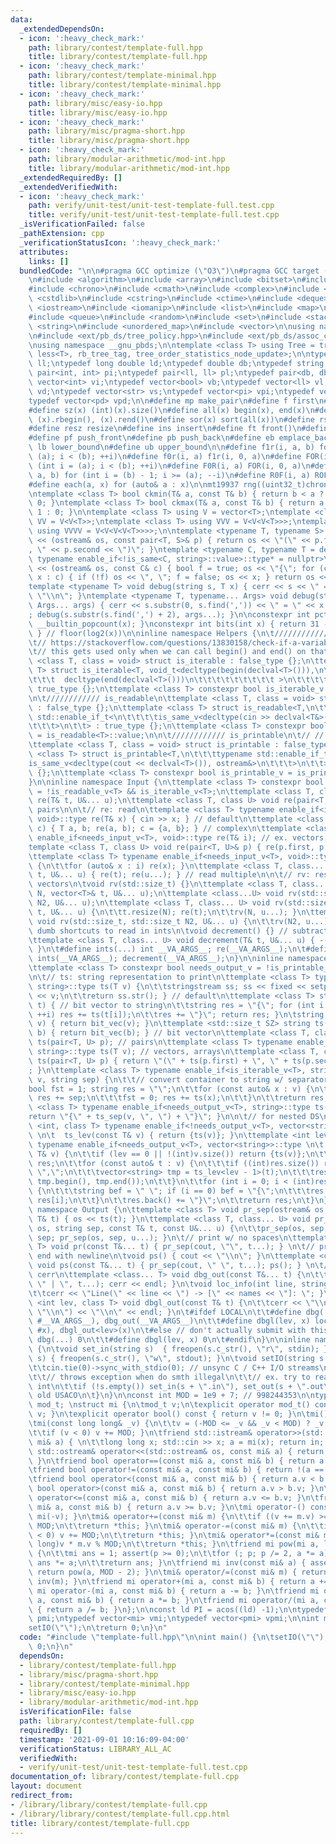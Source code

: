 ```yaml
---
data:
  _extendedDependsOn:
  - icon: ':heavy_check_mark:'
    path: library/contest/template-full.hpp
    title: library/contest/template-full.hpp
  - icon: ':heavy_check_mark:'
    path: library/contest/template-minimal.hpp
    title: library/contest/template-minimal.hpp
  - icon: ':heavy_check_mark:'
    path: library/misc/easy-io.hpp
    title: library/misc/easy-io.hpp
  - icon: ':heavy_check_mark:'
    path: library/misc/pragma-short.hpp
    title: library/misc/pragma-short.hpp
  - icon: ':heavy_check_mark:'
    path: library/modular-arithmetic/mod-int.hpp
    title: library/modular-arithmetic/mod-int.hpp
  _extendedRequiredBy: []
  _extendedVerifiedWith:
  - icon: ':heavy_check_mark:'
    path: verify/unit-test/unit-test-template-full.test.cpp
    title: verify/unit-test/unit-test-template-full.test.cpp
  _isVerificationFailed: false
  _pathExtension: cpp
  _verificationStatusIcon: ':heavy_check_mark:'
  attributes:
    links: []
  bundledCode: "\n\n#pragma GCC optimize (\"O3\")\n#pragma GCC target (\"sse4\")\n\
    \n#include <algorithm>\n#include <array>\n#include <bitset>\n#include <cassert>\n\
    #include <chrono>\n#include <cmath>\n#include <complex>\n#include <cstdio>\n#include\
    \ <cstdlib>\n#include <cstring>\n#include <ctime>\n#include <deque>\n#include\
    \ <iostream>\n#include <iomanip>\n#include <list>\n#include <map>\n#include <numeric>\n\
    #include <queue>\n#include <random>\n#include <set>\n#include <stack>\n#include\
    \ <string>\n#include <unordered_map>\n#include <vector>\n\nusing namespace std;\n\
    \n#include <ext/pb_ds/tree_policy.hpp>\n#include <ext/pb_ds/assoc_container.hpp>\n\
    \nusing namespace __gnu_pbds;\n\ntemplate <class T> using Tree = tree<T, null_type,\
    \ less<T>, rb_tree_tag, tree_order_statistics_node_update>;\n\ntypedef long long\
    \ ll;\ntypedef long double ld;\ntypedef double db;\ntypedef string str;\n\ntypedef\
    \ pair<int, int> pi;\ntypedef pair<ll, ll> pl;\ntypedef pair<db, db> pd;\n\ntypedef\
    \ vector<int> vi;\ntypedef vector<bool> vb;\ntypedef vector<ll> vl;\ntypedef vector<db>\
    \ vd;\ntypedef vector<str> vs;\ntypedef vector<pi> vpi;\ntypedef vector<pl> vpl;\n\
    typedef vector<pd> vpd;\n\n#define mp make_pair\n#define f first\n#define s second\n\
    #define sz(x) (int)(x).size()\n#define all(x) begin(x), end(x)\n#define rall(x)\
    \ (x).rbegin(), (x).rend()\n#define sor(x) sort(all(x))\n#define rsz resize\n\
    #define resz resize\n#define ins insert\n#define ft front()\n#define bk back()\n\
    #define pf push_front\n#define pb push_back\n#define eb emplace_back\n#define\
    \ lb lower_bound\n#define ub upper_bound\n\n#define f1r(i, a, b) for (int i =\
    \ (a); i < (b); ++i)\n#define f0r(i, a) f1r(i, 0, a)\n#define FOR(i, a, b) for\
    \ (int i = (a); i < (b); ++i)\n#define F0R(i, a) FOR(i, 0, a)\n#define ROF(i,\
    \ a, b) for (int i = (b) - 1; i >= (a); --i)\n#define R0F(i, a) ROF(i, 0, a)\n\
    #define each(a, x) for (auto& a : x)\n\nmt19937 rng((uint32_t)chrono::steady_clock::now().time_since_epoch().count());\n\
    \ntemplate <class T> bool ckmin(T& a, const T& b) { return b < a ? a = b, 1 :\
    \ 0; }\ntemplate <class T> bool ckmax(T& a, const T& b) { return a < b ? a = b,\
    \ 1 : 0; }\n\ntemplate <class T> using V = vector<T>;\ntemplate <class T> using\
    \ VV = V<V<T>>;\ntemplate <class T> using VVV = V<V<V<T>>>;\ntemplate <class T>\
    \ using VVVV = V<V<V<V<T>>>>;\n\ntemplate <typename T, typename S> ostream& operator\
    \ << (ostream& os, const pair<T, S>& p) { return os << \"(\" << p.first << \"\
    , \" << p.second << \")\"; }\ntemplate <typename C, typename T = decay<decltype(*begin(declval<C>()))>,\
    \ typename enable_if<!is_same<C, string>::value>::type* = nullptr>\nostream& operator\
    \ << (ostream& os, const C& c) { bool f = true; os << \"{\"; for (const auto&\
    \ x : c) { if (!f) os << \", \"; f = false; os << x; } return os << \"}\"; }\n\
    template <typename T> void debug(string s, T x) { cerr << s << \" = \" << x <<\
    \ \"\\n\"; }\ntemplate <typename T, typename... Args> void debug(string s, T x,\
    \ Args... args) { cerr << s.substr(0, s.find(',')) << \" = \" << x << \" | \"\
    ; debug(s.substr(s.find(',') + 2), args...); }\n\nconstexpr int pct(int x) { return\
    \ __builtin_popcount(x); }\nconstexpr int bits(int x) { return 31 - __builtin_clz(x);\
    \ } // floor(log2(x))\n\ninline namespace Helpers {\n\t//////////// is_iterable\n\
    \t// https://stackoverflow.com/questions/13830158/check-if-a-variable-type-is-iterable\n\
    \t// this gets used only when we can call begin() and end() on that type\n\ttemplate\
    \ <class T, class = void> struct is_iterable : false_type {};\n\ttemplate <class\
    \ T> struct is_iterable<T, void_t<decltype(begin(declval<T>())),\n\t\t\t\t\t\t\
    \t\t\t  decltype(end(declval<T>()))\n\t\t\t\t\t\t\t\t\t >\n\t\t\t\t\t\t   > :\
    \ true_type {};\n\ttemplate <class T> constexpr bool is_iterable_v = is_iterable<T>::value;\n\
    \n\t//////////// is_readable\n\ttemplate <class T, class = void> struct is_readable\
    \ : false_type {};\n\ttemplate <class T> struct is_readable<T,\n\t\t\ttypename\
    \ std::enable_if_t<\n\t\t\t\tis_same_v<decltype(cin >> declval<T&>()), istream&>\n\
    \t\t\t>\n\t\t> : true_type {};\n\ttemplate <class T> constexpr bool is_readable_v\
    \ = is_readable<T>::value;\n\n\t//////////// is_printable\n\t// // https://nafe.es/posts/2020-02-29-is-printable/\n\
    \ttemplate <class T, class = void> struct is_printable : false_type {};\n\ttemplate\
    \ <class T> struct is_printable<T,\n\t\t\ttypename std::enable_if_t<\n\t\t\t\t\
    is_same_v<decltype(cout << declval<T>()), ostream&>\n\t\t\t>\n\t\t> : true_type\
    \ {};\n\ttemplate <class T> constexpr bool is_printable_v = is_printable<T>::value;\n\
    }\n\ninline namespace Input {\n\ttemplate <class T> constexpr bool needs_input_v\
    \ = !is_readable_v<T> && is_iterable_v<T>;\n\ttemplate <class T, class... U> void\
    \ re(T& t, U&... u);\n\ttemplate <class T, class U> void re(pair<T, U>& p); //\
    \ pairs\n\n\t// re: read\n\ttemplate <class T> typename enable_if<is_readable_v<T>,\
    \ void>::type re(T& x) { cin >> x; } // default\n\ttemplate <class T> void re(complex<T>&\
    \ c) { T a, b; re(a, b); c = {a, b}; } // complex\n\ttemplate <class T> typename\
    \ enable_if<needs_input_v<T>, void>::type re(T& i); // ex. vectors, arrays\n\t\
    template <class T, class U> void re(pair<T, U>& p) { re(p.first, p.second); }\n\
    \ttemplate <class T> typename enable_if<needs_input_v<T>, void>::type re(T& i)\
    \ {\n\t\tfor (auto& x : i) re(x); }\n\ttemplate <class T, class... U> void re(T&\
    \ t, U&... u) { re(t); re(u...); } // read multiple\n\n\t// rv: resize and read\
    \ vectors\n\tvoid rv(std::size_t) {}\n\ttemplate <class T, class... U> void rv(std::size_t\
    \ N, vector<T>& t, U&... u);\n\ttemplate <class...U> void rv(std::size_t, std::size_t\
    \ N2, U&... u);\n\ttemplate <class T, class... U> void rv(std::size_t N, vector<T>&\
    \ t, U&... u) {\n\t\tt.resize(N); re(t);\n\t\trv(N, u...); }\n\ttemplate <class...U>\
    \ void rv(std::size_t, std::size_t N2, U&... u) {\n\t\trv(N2, u...); }\n\n\t//\
    \ dumb shortcuts to read in ints\n\tvoid decrement() {} // subtract one from each\n\
    \ttemplate <class T, class... U> void decrement(T& t, U&... u) { --t; decrement(u...);\
    \ }\n\t#define ints(...) int __VA_ARGS__; re(__VA_ARGS__);\n\t#define int1(...)\
    \ ints(__VA_ARGS__); decrement(__VA_ARGS__);\n}\n\ninline namespace ToString {\n\
    \ttemplate <class T> constexpr bool needs_output_v = !is_printable_v<T> && is_iterable_v<T>;\n\
    \n\t// ts: string representation to print\n\ttemplate <class T> typename enable_if<is_printable_v<T>,\
    \ string>::type ts(T v) {\n\t\tstringstream ss; ss << fixed << setprecision(15)\
    \ << v;\n\t\treturn ss.str(); } // default\n\ttemplate <class T> string bit_vec(T\
    \ t) { // bit vector to string\n\t\tstring res = \"{\"; for (int i = 0; i < (int)t.size();\
    \ ++i) res += ts(t[i]);\n\t\tres += \"}\"; return res; }\n\tstring ts(vector<bool>\
    \ v) { return bit_vec(v); }\n\ttemplate <std::size_t SZ> string ts(bitset<SZ>\
    \ b) { return bit_vec(b); } // bit vector\n\ttemplate <class T, class U> string\
    \ ts(pair<T, U> p); // pairs\n\ttemplate <class T> typename enable_if<needs_output_v<T>,\
    \ string>::type ts(T v); // vectors, arrays\n\ttemplate <class T, class U> string\
    \ ts(pair<T, U> p) { return \"(\" + ts(p.first) + \", \" + ts(p.second) + \")\"\
    ; }\n\ttemplate <class T> typename enable_if<is_iterable_v<T>, string>::type ts_sep(T\
    \ v, string sep) {\n\t\t// convert container to string w/ separator sep\n\t\t\
    bool fst = 1; string res = \"\";\n\t\tfor (const auto& x : v) {\n\t\t\tif (!fst)\
    \ res += sep;\n\t\t\tfst = 0; res += ts(x);\n\t\t}\n\t\treturn res;\n\t}\n\ttemplate\
    \ <class T> typename enable_if<needs_output_v<T>, string>::type ts(T v) {\n\t\t\
    return \"{\" + ts_sep(v, \", \") + \"}\"; }\n\n\t// for nested DS\n\ttemplate\
    \ <int, class T> typename enable_if<!needs_output_v<T>, vector<string>>::type\
    \ \n\t  ts_lev(const T& v) { return {ts(v)}; }\n\ttemplate <int lev, class T>\
    \ typename enable_if<needs_output_v<T>, vector<string>>::type \n\t  ts_lev(const\
    \ T& v) {\n\t\tif (lev == 0 || !(int)v.size()) return {ts(v)};\n\t\tvector<string>\
    \ res;\n\t\tfor (const auto& t : v) {\n\t\t\tif ((int)res.size()) res.back() +=\
    \ \",\";\n\t\t\tvector<string> tmp = ts_lev<lev - 1>(t);\n\t\t\tres.insert(res.end(),\
    \ tmp.begin(), tmp.end());\n\t\t}\n\t\tfor (int i = 0; i < (int)res.size(); ++i)\
    \ {\n\t\t\tstring bef = \" \"; if (i == 0) bef = \"{\";\n\t\t\tres[i] = bef +\
    \ res[i];\n\t\t}\n\t\tres.back() += \"}\";\n\t\treturn res;\n\t}\n}\n\ninline\
    \ namespace Output {\n\ttemplate <class T> void pr_sep(ostream& os, string, const\
    \ T& t) { os << ts(t); }\n\ttemplate <class T, class... U> void pr_sep(ostream&\
    \ os, string sep, const T& t, const U&... u) {\n\t\tpr_sep(os, sep, t); os <<\
    \ sep; pr_sep(os, sep, u...); }\n\t// print w/ no spaces\n\ttemplate <class...\
    \ T> void pr(const T&... t) { pr_sep(cout, \"\", t...); } \n\t// print w/ spaces,\
    \ end with newline\n\tvoid ps() { cout << \"\\n\"; }\n\ttemplate <class... T>\
    \ void ps(const T&... t) { pr_sep(cout, \" \", t...); ps(); } \n\t// debug to\
    \ cerr\n\ttemplate <class... T> void dbg_out(const T&... t) {\n\t\tpr_sep(cerr,\
    \ \" | \", t...); cerr << endl; }\n\tvoid loc_info(int line, string names) {\n\
    \t\tcerr << \"Line(\" << line << \") -> [\" << names << \"]: \"; }\n\ttemplate\
    \ <int lev, class T> void dbgl_out(const T& t) {\n\t\tcerr << \"\\n\\n\" << ts_sep(ts_lev<lev>(t),\
    \ \"\\n\") << \"\\n\" << endl; }\n\t#ifdef LOCAL\n\t\t#define dbg(...) loc_info(__LINE__,\
    \ #__VA_ARGS__), dbg_out(__VA_ARGS__)\n\t\t#define dbgl(lev, x) loc_info(__LINE__,\
    \ #x), dbgl_out<lev>(x)\n\t#else // don't actually submit with this\n\t\t#define\
    \ dbg(...) 0\n\t\t#define dbgl(lev, x) 0\n\t#endif\n}\n\ninline namespace FileIO\
    \ {\n\tvoid set_in(string s)  { freopen(s.c_str(), \"r\", stdin); }\n\tvoid set_out(string\
    \ s) { freopen(s.c_str(), \"w\", stdout); }\n\tvoid setIO(string s = \"\") {\n\
    \t\tcin.tie(0)->sync_with_stdio(0); // unsync C / C++ I/O streams\n\t\t// cin.exceptions(cin.failbit);\n\
    \t\t// throws exception when do smth illegal\n\t\t// ex. try to read letter into\
    \ int\n\t\tif (!s.empty()) set_in(s + \".in\"), set_out(s + \".out\"); // for\
    \ old USACO\n\t}\n}\n\nconst int MOD = 1e9 + 7; // 998244353\n\ntypedef std::decay<decltype(MOD)>::type\
    \ mod_t; \nstruct mi {\n\tmod_t v;\n\texplicit operator mod_t() const { return\
    \ v; }\n\texplicit operator bool() const { return v != 0; }\n\tmi() { v = 0; }\n\
    \tmi(const long long& _v) {\n\t\tv = (-MOD <= _v && _v < MOD) ? _v : _v % MOD;\n\
    \t\tif (v < 0) v += MOD; }\n\tfriend std::istream& operator>>(std::istream& in,\
    \ mi& a) { \n\t\tlong long x; std::cin >> x; a = mi(x); return in; }\n\tfriend\
    \ std::ostream& operator<<(std::ostream& os, const mi& a) { return os << a.v;\
    \ }\n\tfriend bool operator==(const mi& a, const mi& b) { return a.v == b.v; }\n\
    \tfriend bool operator!=(const mi& a, const mi& b) { return !(a == b); }    \n\
    \tfriend bool operator<(const mi& a, const mi& b) { return a.v < b.v; }\n\tfriend\
    \ bool operator>(const mi& a, const mi& b) { return a.v > b.v; }\n\tfriend bool\
    \ operator<=(const mi& a, const mi& b) { return a.v <= b.v; }\n\tfriend bool operator>=(const\
    \ mi& a, const mi& b) { return a.v >= b.v; }\n\tmi operator-() const { return\
    \ mi(-v); }\n\tmi& operator+=(const mi& m) {\n\t\tif ((v += m.v) >= MOD) v -=\
    \ MOD;\n\t\treturn *this; }\n\tmi& operator-=(const mi& m) {\n\t\tif ((v -= m.v)\
    \ < 0) v += MOD;\n\t\treturn *this; }\n\tmi& operator*=(const mi& m) { v = (long\
    \ long)v * m.v % MOD;\n\t\treturn *this; }\n\tfriend mi pow(mi a, long long p)\
    \ {\n\t\tmi ans = 1; assert(p >= 0);\n\t\tfor (; p; p /= 2, a *= a) if (p & 1)\
    \ ans *= a;\n\t\treturn ans; }\n\tfriend mi inv(const mi& a) { assert(a != 0);\
    \ return pow(a, MOD - 2); }\n\tmi& operator/=(const mi& m) { return (*this) *=\
    \ inv(m); }\n\tfriend mi operator+(mi a, const mi& b) { return a += b; }\n\tfriend\
    \ mi operator-(mi a, const mi& b) { return a -= b; }\n\tfriend mi operator*(mi\
    \ a, const mi& b) { return a *= b; }\n\tfriend mi operator/(mi a, const mi& b)\
    \ { return a /= b; }\n};\n\nconst ld PI = acos((ld) -1);\n\ntypedef pair<mi, mi>\
    \ pmi;\ntypedef vector<mi> vmi;\ntypedef vector<pmi> vpmi;\n\nint main() {\n\t\
    setIO(\"\");\n\treturn 0;\n}\n"
  code: "#include \"template-full.hpp\"\n\nint main() {\n\tsetIO(\"\");\n\treturn\
    \ 0;\n}\n"
  dependsOn:
  - library/contest/template-full.hpp
  - library/misc/pragma-short.hpp
  - library/contest/template-minimal.hpp
  - library/misc/easy-io.hpp
  - library/modular-arithmetic/mod-int.hpp
  isVerificationFile: false
  path: library/contest/template-full.cpp
  requiredBy: []
  timestamp: '2021-09-01 10:16:09-04:00'
  verificationStatus: LIBRARY_ALL_AC
  verifiedWith:
  - verify/unit-test/unit-test-template-full.test.cpp
documentation_of: library/contest/template-full.cpp
layout: document
redirect_from:
- /library/library/contest/template-full.cpp
- /library/library/contest/template-full.cpp.html
title: library/contest/template-full.cpp
---
```

